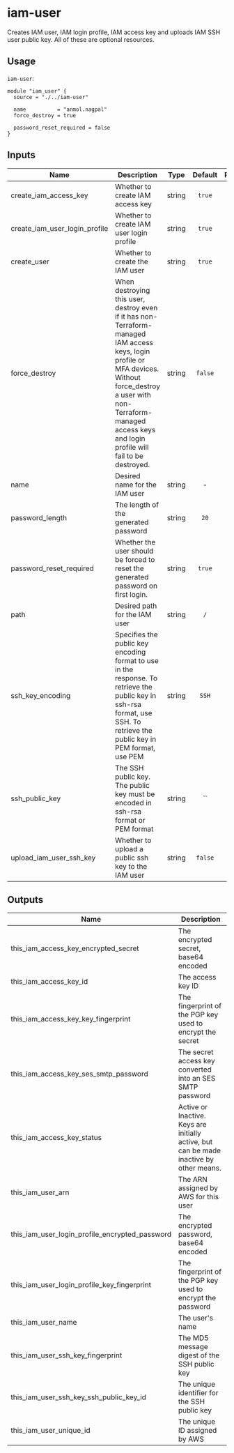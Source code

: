 # iam-user

Creates IAM user, IAM login profile, IAM access key and uploads IAM SSH user public key. All of these are optional resources.

## Usage

`iam-user`:
```hcl
module "iam_user" {
  source = "./../iam-user"

  name          = "anmol.nagpal"
  force_destroy = true

  password_reset_required = false
}
```

<!-- BEGINNING OF PRE-COMMIT-TERRAFORM DOCS HOOK -->

## Inputs

| Name | Description | Type | Default | Required |
|------|-------------|:----:|:-----:|:-----:|
| create_iam_access_key | Whether to create IAM access key | string | `true` | no |
| create_iam_user_login_profile | Whether to create IAM user login profile | string | `true` | no |
| create_user | Whether to create the IAM user | string | `true` | no |
| force_destroy | When destroying this user, destroy even if it has non-Terraform-managed IAM access keys, login profile or MFA devices. Without force_destroy a user with non-Terraform-managed access keys and login profile will fail to be destroyed. | string | `false` | no |
| name | Desired name for the IAM user | string | - | yes |
| password_length | The length of the generated password | string | `20` | no |
| password_reset_required | Whether the user should be forced to reset the generated password on first login. | string | `true` | no |
| path | Desired path for the IAM user | string | `/` | no |
| ssh_key_encoding | Specifies the public key encoding format to use in the response. To retrieve the public key in ssh-rsa format, use SSH. To retrieve the public key in PEM format, use PEM | string | `SSH` | no |
| ssh_public_key | The SSH public key. The public key must be encoded in ssh-rsa format or PEM format | string | `` | no |
| upload_iam_user_ssh_key | Whether to upload a public ssh key to the IAM user | string | `false` | no |

## Outputs

| Name | Description |
|------|-------------|
| this_iam_access_key_encrypted_secret | The encrypted secret, base64 encoded |
| this_iam_access_key_id | The access key ID |
| this_iam_access_key_key_fingerprint | The fingerprint of the PGP key used to encrypt the secret |
| this_iam_access_key_ses_smtp_password | The secret access key converted into an SES SMTP password |
| this_iam_access_key_status | Active or Inactive. Keys are initially active, but can be made inactive by other means. |
| this_iam_user_arn | The ARN assigned by AWS for this user |
| this_iam_user_login_profile_encrypted_password | The encrypted password, base64 encoded |
| this_iam_user_login_profile_key_fingerprint | The fingerprint of the PGP key used to encrypt the password |
| this_iam_user_name | The user's name |
| this_iam_user_ssh_key_fingerprint | The MD5 message digest of the SSH public key |
| this_iam_user_ssh_key_ssh_public_key_id | The unique identifier for the SSH public key |
| this_iam_user_unique_id | The unique ID assigned by AWS |

<!-- END OF PRE-COMMIT-TERRAFORM DOCS HOOK -->
